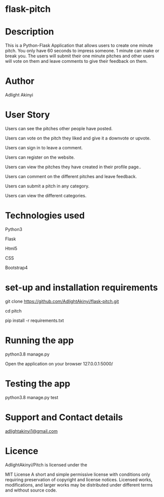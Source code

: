 # flask-pitch
# Description

This is a Python-Flask Application that allows users to create one minute pitch. You only have 60 seconds to impress someone. 1 minute can make or break you. The users will submit their one minute pitches and other users will vote on them and leave comments to give their feedback on them.

# Author

Adlight Akinyi

# User Story

Users can see the pitches other people have posted.

Users can vote on the pitch they liked and give it a downvote or upvote.

Users can sign in to leave a comment.

Users can register on the website.

Users can view the pitches they have created in their profile page..

Users can comment on the different pitches and leave feedback.

Users can submit a pitch in any category.

Users can view the different categories.


# Technologies used

Python3

Flask

Html5

CSS

Bootstrap4
 
 # set-up and installation requirements
  
  git clone  https://github.com/AdlightAkinyi/flask-pitch.git

  cd pitch


  pip install -r requirements.txt

  # Running the app

  python3.8 manage.py

  Open the application on your browser 127.0.0.1:5000/

  # Testing the app

  python3.8 manage.py test

  # Support and Contact details

  adlightakinyi1@gmail.com
  
  # Licence

  AdlightAkinyi/Pitch is licensed under the

MIT License
A short and simple permissive license with conditions only requiring preservation of copyright and license notices. Licensed works, modifications, and larger works may be distributed under different terms and without source code.
